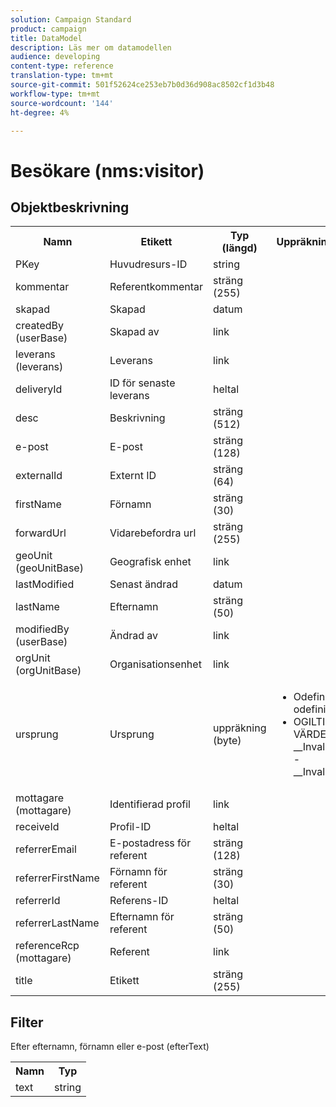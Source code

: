 ```yaml
---
solution: Campaign Standard
product: campaign
title: DataModel
description: Läs mer om datamodellen
audience: developing
content-type: reference
translation-type: tm+mt
source-git-commit: 501f52624ce253eb7b0d36d908ac8502cf1d3b48
workflow-type: tm+mt
source-wordcount: '144'
ht-degree: 4%

---
```



# Besökare (nms:visitor)

## Objektbeskrivning

<table>
    <tr>
        <th>Namn</th>
        <th>Etikett</th>
        <th>Typ (längd)</th>
        <th>Uppräkningsvärden</th>
    </tr>
    <tr>
        <td>PKey</td>
        <td>Huvudresurs-ID</td>
        <td>string </td>
        <td> </td>
    </tr>
    <tr>
        <td>kommentar</td>
        <td>Referentkommentar</td>
        <td>sträng (255)</td>
        <td> </td>
    </tr>
    <tr>
        <td>skapad</td>
        <td>Skapad</td>
        <td>datum </td>
        <td> </td>
    </tr>
    <tr>
        <td>createdBy (userBase)</td>
        <td>Skapad av</td>
        <td>link </td>
        <td> </td>
    </tr>
    <tr>
        <td>leverans (leverans)</td>
        <td>Leverans</td>
        <td>link </td>
        <td> </td>
    </tr>
    <tr>
        <td>deliveryId</td>
        <td>ID för senaste leverans</td>
        <td>heltal </td>
        <td> </td>
    </tr>
    <tr>
        <td>desc</td>
        <td>Beskrivning</td>
        <td>sträng (512)</td>
        <td> </td>
    </tr>
    <tr>
        <td>e-post</td>
        <td>E-post</td>
        <td>sträng (128)</td>
        <td> </td>
    </tr>
    <tr>
        <td>externalId</td>
        <td>Externt ID</td>
        <td>sträng (64)</td>
        <td> </td>
    </tr>
    <tr>
        <td>firstName</td>
        <td>Förnamn</td>
        <td>sträng (30)</td>
        <td> </td>
    </tr>
    <tr>
        <td>forwardUrl</td>
        <td>Vidarebefordra url</td>
        <td>sträng (255)</td>
        <td> </td>
    </tr>
    <tr>
        <td>geoUnit (geoUnitBase)</td>
        <td>Geografisk enhet</td>
        <td>link </td>
        <td> </td>
    </tr>
    <tr>
        <td>lastModified</td>
        <td>Senast ändrad</td>
        <td>datum </td>
        <td> </td>
    </tr>
    <tr>
        <td>lastName</td>
        <td>Efternamn</td>
        <td>sträng (50)</td>
        <td> </td>
    </tr>
    <tr>
        <td>modifiedBy (userBase)</td>
        <td>Ändrad av</td>
        <td>link </td>
        <td> </td>
    </tr>
    <tr>
        <td>orgUnit (orgUnitBase)</td>
        <td>Organisationsenhet</td>
        <td>link </td>
        <td> </td>
    </tr>
    <tr>
        <td>ursprung</td>
        <td>Ursprung</td>
        <td>uppräkning (byte) </td>
        <td>
            <ul>
            <li>Odefinierad - odefinierad - 0</li>
            <li>OGILTIGT VÄRDE - __Invalid_value__ - __Invalid_value__</li>
            </ul>
        </td>
    </tr>
    <tr>
        <td>mottagare (mottagare)</td>
        <td>Identifierad profil</td>
        <td>link </td>
        <td> </td>
    </tr>
    <tr>
        <td>receiveId</td>
        <td>Profil-ID</td>
        <td>heltal </td>
        <td> </td>
    </tr>
    <tr>
        <td>referrerEmail</td>
        <td>E-postadress för referent</td>
        <td>sträng (128)</td>
        <td> </td>
    </tr>
    <tr>
        <td>referrerFirstName</td>
        <td>Förnamn för referent</td>
        <td>sträng (30)</td>
        <td> </td>
    </tr>
    <tr>
        <td>referrerId</td>
        <td>Referens-ID</td>
        <td>heltal </td>
        <td> </td>
    </tr>
    <tr>
        <td>referrerLastName</td>
        <td>Efternamn för referent</td>
        <td>sträng (50)</td>
        <td> </td>
    </tr>
    <tr>
        <td>referenceRcp (mottagare)</td>
        <td>Referent</td>
        <td>link </td>
        <td> </td>
    </tr>
    <tr>
        <td>title</td>
        <td>Etikett</td>
        <td>sträng (255)</td>
        <td> </td>
    </tr>
</table>

## Filter

Efter efternamn, förnamn eller e-post (efterText)</p>

<table>
        <tr>
        <th>Namn</th>
        <th>Typ</th>
        </tr>
        <tr>
        <td>text</td>
        <td>string</td>
        </tr>
    </table>
